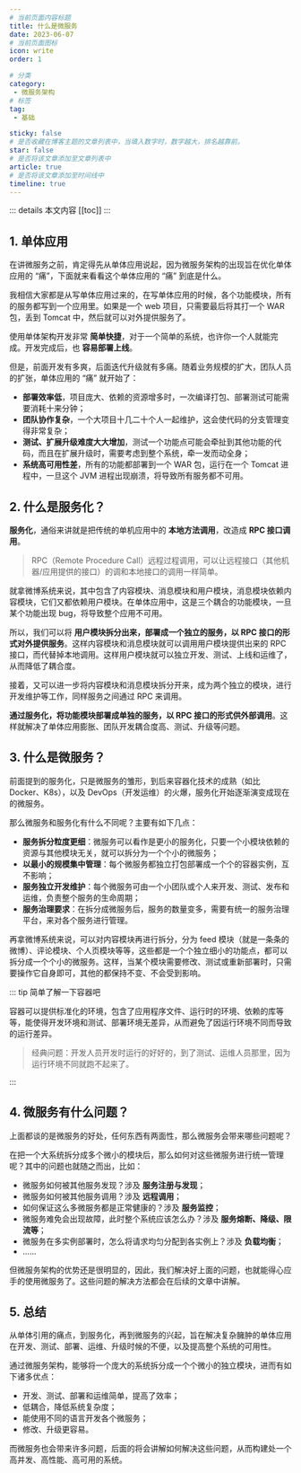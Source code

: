 ```yaml
---
# 当前页面内容标题
title: 什么是微服务
date: 2023-06-07
# 当前页面图标
icon: write
order: 1

# 分类
category:
 - 微服务架构
# 标签
tag:
 - 基础

sticky: false
# 是否收藏在博客主题的文章列表中，当填入数字时，数字越大，排名越靠前。
star: false
# 是否将该文章添加至文章列表中
article: true
# 是否将该文章添加至时间线中
timeline: true
---
```



::: details 本文内容
[[toc]]
:::



## 1. 单体应用

在讲微服务之前，肯定得先从单体应用说起，因为微服务架构的出现旨在优化单体应用的 “痛”，下面就来看看这个单体应用的 “痛” 到底是什么。

我相信大家都是从写单体应用过来的，在写单体应用的时候，各个功能模块，所有的服务都写到一个应用里。如果是一个 web 项目，只需要最后将其打一个 WAR 包，丢到 Tomcat 中，然后就可以对外提供服务了。

使用单体架构开发非常 **简单快捷**，对于一个简单的系统，也许你一个人就能完成。开发完成后，也 **容易部署上线**。

但是，前面开发有多爽，后面迭代升级就有多痛。随着业务规模的扩大，团队人员的扩张，单体应用的 “痛” 就开始了：

- **部署效率低**，项目庞大、依赖的资源增多时，一次编译打包、部署测试可能需要消耗十来分钟；
- **团队协作复杂**，一个大项目十几二十个人一起维护，这会使代码的分支管理变得非常复杂；
- **测试、扩展升级难度大大增加**，测试一个功能点可能会牵扯到其他功能的代码，而且在扩展升级时，需要考虑到整个系统，牵一发而动全身；
- **系统高可用性差**，所有的功能都部署到一个 WAR 包，运行在一个 Tomcat 进程中，一旦这个 JVM 进程出现崩溃，将导致所有服务都不可用。

## 2. 什么是服务化？

**服务化**，通俗来讲就是把传统的单机应用中的 **本地方法调用**，改造成 **RPC 接口调用**。

> RPC（Remote Procedure Call）远程过程调用，可以让远程接口（其他机器/应用提供的接口）的调和本地接口的调用一样简单。

就拿微博系统来说，其中包含了内容模块、消息模块和用户模块，消息模块依赖内容模块，它们又都依赖用户模块。在单体应用中，这是三个耦合的功能模块，一旦某个功能出现 bug，将导致整个应用不可用。

所以，我们可以将 **用户模块拆分出来，部署成一个独立的服务，以 RPC 接口的形式对外提供服务**。这样内容模块和消息模块就可以调用用户模块提供出来的 RPC 接口，而代替掉本地调用。这样用户模块就可以独立开发、测试、上线和运维了，从而降低了耦合度。

接着，又可以进一步将内容模块和消息模块拆分开来，成为两个独立的模块，进行开发维护等工作，同样服务之间通过 RPC 来调用。

**通过服务化，将功能模块部署成单独的服务，以 RPC 接口的形式供外部调用**。这样就解决了单体应用膨胀、团队开发耦合度高、测试、升级等问题。

## 3. 什么是微服务？

前面提到的服务化，只是微服务的雏形，到后来容器化技术的成熟（如比 Docker、K8s），以及 DevOps（开发运维）的火爆，服务化开始逐渐演变成现在的微服务。

那么微服务和服务化有什么不同呢？主要有如下几点：

- **服务拆分粒度更细**：微服务可以看作是更小的服务化，只要一个小模块依赖的资源与其他模块无关，就可以拆分为一个个小的微服务；
- **以最小的规模集中管理**：每个微服务都独立打包部署成一个个的容器实例，互不影响；
- **服务独立开发维护**：每个微服务可由一个小团队或个人来开发、测试、发布和运维，负责整个服务的生命周期；
- **服务治理要求**：在拆分成微服务后，服务的数量变多，需要有统一的服务治理平台，来对各个服务进行管理。

再拿微博系统来说，可以对内容模块再进行拆分，分为 feed 模块（就是一条条的微博）、评论模块、个人页模块等等，这些都是一个个独立细小的功能点，都可以拆分成一个个小的微服务。这样，当某个模块需要修改、测试或重新部署时，只需要操作它自身即可，其他的都保持不变、不会受到影响。

::: tip 简单了解一下容器吧

容器可以提供标准化的环境，包含了应用程序文件、运行时的环境、依赖的库等等，能使得开发环境和测试、部署环境无差异，从而避免了因运行环境不同而导致的运行差异。

> 经典问题：开发人员开发时运行的好好的，到了测试、运维人员那里，因为运行环境不同就跑不起来了。

:::

## 4. 微服务有什么问题？

上面都谈的是微服务的好处，任何东西有两面性，那么微服务会带来哪些问题呢？

在把一个大系统拆分成多个微小的模块后，那么如何对这些微服务进行统一管理呢？其中的问题也就随之而出，比如：

- 微服务如何被其他服务发现？涉及 **服务注册与发现**；
- 微服务如何被其他服务调用？涉及 **远程调用**；
- 如何保证这么多微服务都是正常健康的？涉及 **服务监控**；
- 微服务难免会出现故障，此时整个系统应该怎么办？涉及 **服务熔断、降级、限流等**；
- 微服务在多实例部署时，怎么将请求均匀分配到各实例上？涉及 **负载均衡**；
- ......

但微服务架构的优势还是很明显的，因此，我们解决好上面的问题，也就能得心应手的使用微服务了。这些问题的解决方法都会在后续的文章中讲解。

## 5. 总结

从单体引用的痛点，到服务化，再到微服务的兴起，旨在解决复杂臃肿的单体应用在开发、测试、部署、运维、升级时候的不便，以及提高整个系统的可用性。

通过微服务架构，能够将一个庞大的系统拆分成一个个微小的独立模块，进而有如下诸多优点：

- 开发、测试、部署和运维简单，提高了效率；
- 低耦合，降低系统复杂度；
- 能使用不同的语言开发各个微服务；
- 修改、升级更容易。

而微服务也会带来许多问题，后面的将会讲解如何解决这些问题，从而构建处一个高并发、高性能、高可用的系统。



